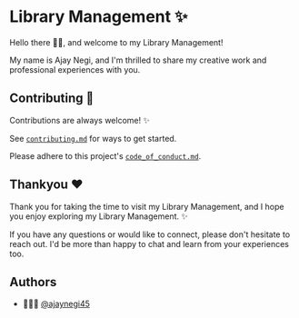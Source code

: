 
# Library Management ✨

Hello there 👋🏻, and welcome to my Library Management! 

My name is Ajay Negi, and I'm thrilled to share my creative work and professional experiences with you.



## Contributing 🤗

Contributions are always welcome! ✨

See [`contributing.md`](https://github.com/ajaynegi45/Learn-Java/blob/main/LibraryManagement/contributing.md) for ways to get started.

Please adhere to this project's [`code_of_conduct.md`](https://github.com/ajaynegi45/Learn-Java/blob/main/LibraryManagement/code_of_conduct.md).




## Thankyou ❤️
Thank you for taking the time to visit my Library Management, and I hope you enjoy exploring my Library Management. ✨

If you have any questions or would like to connect, please don't hesitate to reach out. I'd be more than happy to chat and learn from your experiences too.
## Authors

- 🙍🏻‍♂️ [@ajaynegi45](https://github.com/ajaynegi45)
